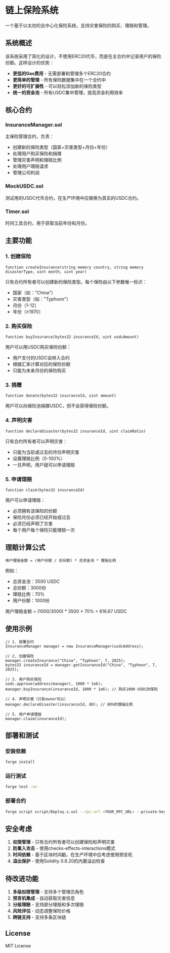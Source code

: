 # 链上保险系统

一个基于以太坊的去中心化保险系统，支持灾害保险的购买、理赔和管理。

## 系统概述

该系统采用了简化的设计，不使用ERC20代币，而是在主合约中记录用户的保险份额。这样设计的优势：

- **更低的Gas费用** - 无需部署和管理多个ERC20合约
- **更简单的管理** - 所有保险数据集中在一个合约中
- **更好的可扩展性** - 可以轻松添加新的保险类型
- **统一的资金池** - 所有USDC集中管理，提高资金利用效率

## 核心合约

### InsuranceManager.sol
主保险管理合约，负责：
- 创建新的保险类型（国家+灾害类型+月份+年份）
- 处理用户购买保险和捐赠
- 管理灾害声明和理赔比例
- 处理用户理赔请求
- 管理公司利润

### MockUSDC.sol
测试用的USDC代币合约，在生产环境中应替换为真实的USDC合约。

### Timer.sol
时间工具合约，用于获取当前年份和月份。

## 主要功能

### 1. 创建保险 
```solidity
function createInsurance(string memory country, string memory disasterType, uint month, uint year)
```
只有合约所有者可以创建新的保险类型。每个保险由以下参数唯一标识：
- 国家（如："China"）
- 灾害类型（如："Typhoon"）
- 月份（1-12）
- 年份（≥1970）

### 2. 购买保险
```solidity
function buyInsurance(bytes32 insuranceId, uint usdcAmount)
```
用户可以用USDC购买保险份额：
- 用户支付的USDC会转入合约
- 根据汇率计算对应的保险份额
- 只能为未来月份的保险购买

### 3. 捐赠
```solidity
function donate(bytes32 insuranceId, uint amount)
```
用户可以向保险池捐赠USDC，但不会获得保险份额。

### 4. 声明灾害
```solidity
function declareDisaster(bytes32 insuranceId, uint claimRatio)
```
只有合约所有者可以声明灾害：
- 只能为当前或过去的月份声明灾害
- 设置理赔比例（0-100%）
- 一旦声明，用户就可以申请理赔

### 5. 申请理赔
```solidity
function claim(bytes32 insuranceId)
```
用户可以申请理赔：
- 必须拥有该保险的份额
- 保险月份必须已经开始或过去
- 必须已经声明了灾害
- 每个用户每个保险只能理赔一次

## 理赔计算公式

```
用户理赔金额 = (用户份额 / 总份额) * 总资金池 * 理赔比例
```

例如：
- 总资金池：3500 USDC
- 总份额：3000份
- 理赔比例：70%
- 用户份额：1000份

用户理赔金额 = (1000/3000) * 3500 * 70% = 816.67 USDC

## 使用示例

```solidity
// 1. 部署合约
InsuranceManager manager = new InsuranceManager(usdcAddress);

// 2. 创建保险
manager.createInsurance("China", "Typhoon", 7, 2025);
bytes32 insuranceId = manager.getInsuranceId("China", "Typhoon", 7, 2025);

// 3. 用户购买保险
usdc.approve(address(manager), 1000 * 1e6);
manager.buyInsurance(insuranceId, 1000 * 1e6); // 购买1000 USDC的保险

// 4. 声明灾害（只有owner可以）
manager.declareDisaster(insuranceId, 80); // 80%的理赔比例

// 5. 用户申请理赔
manager.claim(insuranceId);
```

## 部署和测试

### 安装依赖
```bash
forge install
```

### 运行测试
```bash
forge test -vv
```

### 部署合约
```bash
forge script script/Deploy.s.sol --rpc-url <YOUR_RPC_URL> --private-key <YOUR_PRIVATE_KEY>
```

## 安全考虑

1. **权限管理** - 只有合约所有者可以创建保险和声明灾害
2. **防重入攻击** - 使用checks-effects-interactions模式
3. **时间依赖** - 基于区块时间戳，在生产环境中应考虑使用预言机
4. **溢出保护** - 使用Solidity 0.8.20的内置溢出检查

## 待改进功能

1. **多级权限管理** - 支持多个管理员角色
2. **预言机集成** - 自动获取灾害信息
3. **分级理赔** - 支持部分理赔和多次理赔
4. **风险评估** - 动态调整保险价格
5. **跨链支持** - 支持多条区块链

## License

MIT License
